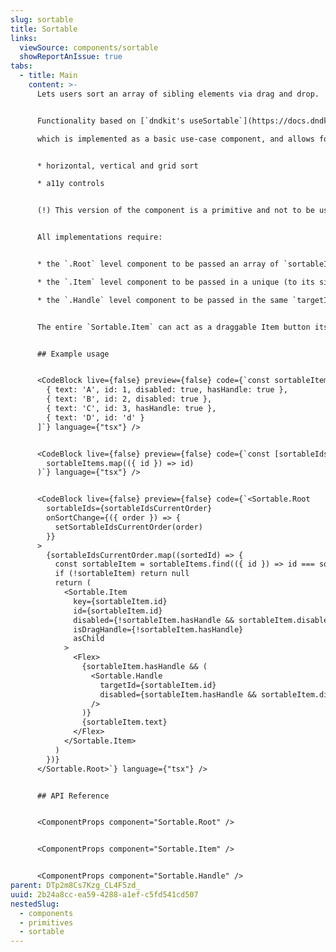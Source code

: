 ```yaml
---
slug: sortable
title: Sortable
links:
  viewSource: components/sortable
  showReportAnIssue: true
tabs:
  - title: Main
    content: >-
      Lets users sort an array of sibling elements via drag and drop.


      Functionality based on [`dndkit's useSortable`](https://docs.dndkit.com/presets/sortable/usesortable),

      which is implemented as a basic use-case component, and allows for:


      * horizontal, vertical and grid sort

      * a11y controls


      (!) This version of the component is a primitive and not to be used by itself directly in core. It is meant as a utility layer so as to not repeat code relevant to interacting with `useSortable`.


      All implementations require:


      * the `.Root` level component to be passed an array of `sortableIds` on which to apply the sorting. Additionally, requires an `onSortChange` function to call so that the implementation receives the new order of items to manually render appropriately.

      * the `.Item` level component to be passed in a unique (to its siblings) `id`, the same id which coresponds to it from the `sortableIds` array.

      * the `.Handle` level component to be passed in the same `targetId` as the `id` of the `.Item` it controls.


      The entire `Sortable.Item` can act as a draggable Item button itself by pasing the `isDragHandle` prop to it, however, it is usually prefered to control `Sortable.Item` via a nested `Sortable.Handle` button so as to allow for any content in the Item itself and avoid nested buttons which is invalid HTML.


      ## Example usage


      <CodeBlock live={false} preview={false} code={`const sortableItems = [
        { text: 'A', id: 1, disabled: true, hasHandle: true },
        { text: 'B', id: 2, disabled: true },
        { text: 'C', id: 3, hasHandle: true },
        { text: 'D', id: 'd' }
      ]`} language={"tsx"} />


      <CodeBlock live={false} preview={false} code={`const [sortableIdsCurrentOrder, setSortableIdsCurrentOrder] = React.useState(
        sortableItems.map(({ id }) => id)
      )`} language={"tsx"} />


      <CodeBlock live={false} preview={false} code={`<Sortable.Root
        sortableIds={sortableIdsCurrentOrder}
        onSortChange={({ order }) => {
          setSortableIdsCurrentOrder(order)
        }}
      >
        {sortableIdsCurrentOrder.map((sortedId) => {
          const sortableItem = sortableItems.find(({ id }) => id === sortedId)
          if (!sortableItem) return null
          return (
            <Sortable.Item
              key={sortableItem.id}
              id={sortableItem.id}
              disabled={!sortableItem.hasHandle && sortableItem.disabled}
              isDragHandle={!sortableItem.hasHandle}
              asChild
            >
              <Flex>
                {sortableItem.hasHandle && (
                  <Sortable.Handle
                    targetId={sortableItem.id}
                    disabled={sortableItem.hasHandle && sortableItem.disabled}
                  />
                )}
                {sortableItem.text}
              </Flex>
            </Sortable.Item>
          )
        })}
      </Sortable.Root>`} language={"tsx"} />


      ## API Reference


      <ComponentProps component="Sortable.Root" />


      <ComponentProps component="Sortable.Item" />


      <ComponentProps component="Sortable.Handle" />
parent: DTp2m8Cs7Kzg_CL4F5zd_
uuid: 2b24a8cc-ea59-4288-a1ef-c5fd541cd507
nestedSlug:
  - components
  - primitives
  - sortable
---
```


